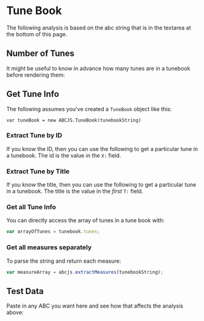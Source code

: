 # Tune Book

The following analysis is based on the abc string that is in the textarea at the bottom of this page.

## Number of Tunes

It might be useful to know in advance how many tunes are in a tunebook before rendering them:

<num-tunes ref="numTunes"></num-tunes>

## Get Tune Info

The following assumes you've created a `TuneBook` object like this: 

```
var tuneBook = new ABCJS.TuneBook(tunebookString)
```

### Extract Tune by ID

If you know the ID, then you can use the following to get a particular tune in a tunebook. The id is the value in the `X:` field.

<tune-book-info ref="tuneById" type="id"></tune-book-info>

### Extract Tune by Title

If you know the title, then you can use the following to get a particular tune in a tunebook. The title is the value in the *first* `T:` field.

<tune-book-info ref="tuneByTitle" type="title"></tune-book-info>

### Get all Tune Info

You can directly access the array of tunes in a tune book with:

```javascript
var arrayOfTunes = tunebook.tunes;
```

### Get all measures separately

To parse the string and return each measure:

```javascript
var measureArray = abcjs.extractMeasures(tunebookString);
```

## Test Data

Paste in any ABC you want here and see how that affects the analysis above:

<example-tune-book v-if="abcjsReady" :callbacks="callbacks"></example-tune-book>

<script>
	import { waitForAbcjs } from '../../../wait-for-abcjs';
	export default {
		async mounted() {
            await waitForAbcjs()
            this.abcjsReady = true;
			setTimeout(() => {
				this.callbacks = [this.$refs.numTunes, this.$refs.tuneById, this.$refs.tuneByTitle];
			}, 500);
		},
		data() {
			return {
				abcjsReady: false,
				callbacks: [],
			};
		},
	}
</script>
